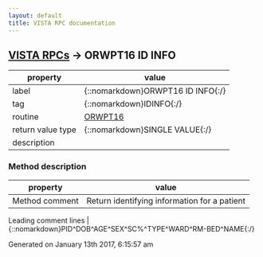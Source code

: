 ```yaml
---
layout: default
title: VISTA RPC documentation
---
```




## [VISTA RPCs](TableOfContent.md) &#8594; ORWPT16 ID INFO 

 property | value 
--- | --- 
 label | {::nomarkdown}ORWPT16 ID INFO{:/}
 tag | {::nomarkdown}IDINFO{:/}
 routine | [ORWPT16](http://code.osehra.org/dox/Routine_ORWPT16_source.html)
 return value type | {::nomarkdown}SINGLE VALUE{:/}
 description | 


### Method description

 property | value 
 --- | --- 
 Method comment | Return identifying information for a patient

 Leading comment lines | {::nomarkdown}PID^DOB^AGE^SEX^SC%^TYPE^WARD^RM-BED^NAME{:/}




 Generated on January 13th 2017, 6:15:57 am
